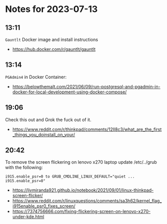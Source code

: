 # Notes for 2023-07-13

## 13:11

`Gauntlt` Docker image and install instructions

- https://hub.docker.com/r/gauntlt/gauntlt

## 13:14

`PGAdmin4` in Docker Container:
- https://belowthemalt.com/2021/06/09/run-postgresql-and-pgadmin-in-docker-for-local-development-using-docker-compose/

## 19:06

Check this out and Grok the fuck out of it.

- https://www.reddit.com/r/thinkpad/comments/12ll8c3/what_are_the_first_things_you_doinstall_on_your/ 

## 20:42

To remove the screen flickering on lenovo x270 laptop update
/etc/../grub with the following:

`i915.enable_psr=0 to GRUB_CMDLINE_LINUX_DEFAULT="quiet ... i915.enable_psr=0"`

- https://ljvmiranda921.github.io/notebook/2021/09/01/linux-thinkpad-screen-flicker/
- https://www.reddit.com/r/linuxquestions/comments/sa3h62/kernel_flag_i915enable_psr0_fixes_screen/
- https://7374756666.com/fixing-flickering-screen-on-lenovo-x270-under-kde.html
